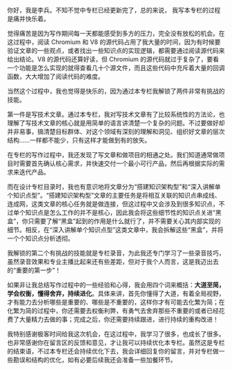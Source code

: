 你好，我是李兵。不知不觉中专栏已经更新完了，总的来说， 我写本专栏的过程是痛并快乐着。

觉得痛苦是因为写作期间每一天都能感受到多方的压力，完全没有放松的机会。在这过程中，阅读 Chromium 和 V8 的源代码占用了我大量的时间，因为有时候要验证文章的一些观点，或者找出一些知识点的实现逻辑，都需要通过阅读源代码来给出结论。V8 的源代码还算好读，但 Chromium 的源代码就过于复杂了，要看一个功能是怎么实现的就得查看几十个源文件，而且这些代码中充斥着大量的回调函数，大大增加了阅读代码的难度。

当然这个过程中，我也觉得是快乐的，因为通过本专栏我解锁了两件非常有挑战的技能。

第一件是写技术文章。通过本专栏，我对写技术文章有了比较系统性的方法论，也理解了写技术文章的核心就是用简单的语言讲清楚一个复杂的问题。不过要做好却并非易事，搞清楚目标群体、对这个领域有深刻的理解和洞见、组织好文章的层次结构……一样都不能少，只有这样才能做到有的放矢。

在专栏的写作过程中，我还发现了写文章和做项目的相通之处。我们知道通常做项目时需要首先确认核心需求，并快速交付一个最小可行产品，然后再根据实际的需求来迭代产品。

而在设计专栏目录时，我也有意识地将文章分为“搭建知识架构型”和“深入讲解单个知识点型”。“搭建知识架构型”文章的主要任务是将相互关联的知识点串成线、连成网，这类文章的核心任务就是做连接，但这过程中又会涉及到很多知识点，不过单个知识点是怎么工作的并不是核心，因此我会将这些细节性的知识点关进“黑盒”，你只需要了解“黑盒”起到的作用是什么就行了，并不需要关心其内部实现的细节。相反，在“深入讲解单个知识点型”这类文章中，我会拆解这些“黑盒”，并将一个个知识点分析透彻。

我解锁的第二个有挑战的技能就是专栏录音，为此我还专门学习了一些录音技巧，虽然录音效果和专业主播比起来还有些差距，但对于我个人而言，这是我迈出去的“重要的第一步”！

如果非让我总结写作过程中的一些经验和心得，我会用四个词来概括：**大道至简，学会权衡，懂得舍弃，持续进化**。具体来讲，首先你懂得了大道，有着全局视野，才有能力去分析哪些是重要的、哪些是不重要的，这样你才有可能去化繁为简；在化繁为简的过程中，你还需要去权衡利弊，有勇气去舍弃那些不重要的或者已经花费了大量精力去做的事；完成之后，你还需要持续跟进，进行持续的重构改进！

我特别感谢极客时间给我这次机会，在这过程中，我学习了很多，也成长了很多。也非常感谢你在留言区的反馈和意见，才让我可以持续优化本专栏。虽然这是专栏的结束语，不过本专栏还会持续优化下去，我会详细回复你的留言，并对专栏做一些勘误和结构的优化，如有必要后续我还会准备一些加餐环节。